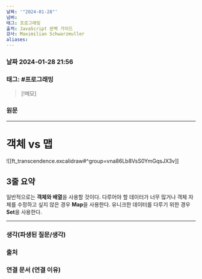 ```yaml
---
날짜: '"2024-01-28"'
넘버: 
태그: 프로그래밍
출처: JavaScript 완벽 가이드
강사: Maximilian Schwarzmuller
aliases:
---
```

### 날짜  2024-01-28 21:56

### 태그: #프로그래밍 

>[!메모]
>

### 원문
---
# 객체 vs 맵
![[ft_transcendence.excalidraw#^group=vna86Lb8VsS0YmGqsJX3v]]
## 3줄 요약
일반적으로는 **객체와 배열**을 사용할 것이다.
다루어야 할 데이터가 너무 많거나 객체 자체를 수정하고 싶지 않은 경우 **Map**을 사용한다.
유니크한 데이터를 다루기 위한 경우 **Set**을 사용한다.

---
### 생각(파생된 질문/생각)

### 출처

### 연결 문서 (연결 이유)
